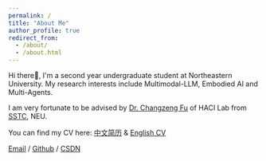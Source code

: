 ```yaml
---
permalink: /
title: "About Me"
author_profile: true
redirect_from: 
  - /about/
  - /about.html
---
```


Hi there👋, I'm a second year undergraduate student at Northeastern University. My research interests include Multimodal-LLM, Embodied AI and Multi-Agents.

I am very fortunate to be advised by [Dr. Changzeng Fu](https://sstc.neuq.edu.cn/info/1131/2662.htm) of HACI Lab from  [SSTC](https://sstc.neuq.edu.cn/index.htm), NEU.

You can find my CV here:   [中文简历](https://github.com/zin-Fu/Zelin-Fu.github.io/blob/master/assets/main.pdf) & [English CV](https://zin-fu.github.io/Zelin-Fu.github.io//cv/)

[Email](mailto:202219117@stu.neu.edu.cn) / [Github](https://github.com/zin-Fu) / [CSDN](https://blog.csdn.net/ove_z?spm=1000.2115.3001.5343)

